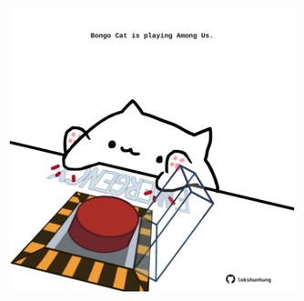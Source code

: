 <!-- built at 24/10/2023, 21:00:54 UTC -->
<p align="center">
  <img width="500" height="500" src="./ReadmeImage.svg">
</p>
